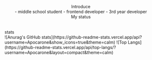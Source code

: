 <!--<h1>Introduce</h1>
<p>
  - middle school student
  - frontend developer
  - 3rd year developer
</p>

<h1>My Stats</h1>
<br/>
-->
<div align="center">
    Introduce
    <br/>
    - middle school student
    - frontend developer
    - 3rd year developer
</div>
    
<div align="center">My status</div>
    <br/>
    <br/>
stats<br/>
![Anurag's GitHub stats](https://github-readme-stats.vercel.app/api?username=Apocarone&show_icons=true&theme=calm)
![Top Langs](https://github-readme-stats.vercel.app/api/top-langs/?username=Apocarone&layout=compact&theme=calm)
